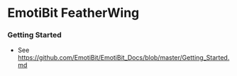 # EmotiBit FeatherWing
### Getting Started
  - See https://github.com/EmotiBit/EmotiBit_Docs/blob/master/Getting_Started.md
